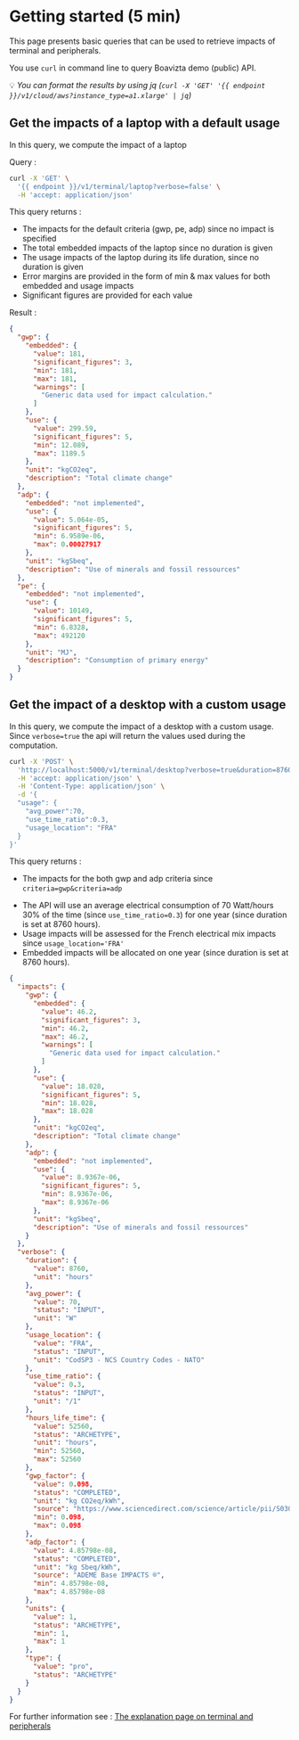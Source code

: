 # Getting started (5 min)

This page presents basic queries that can be used to retrieve impacts of terminal and peripherals.

You use `curl` in command line to query Boavizta demo (public) API.

💡 _You can format the results by using jq (`curl -X 'GET' '{{ endpoint }}/v1/cloud/aws?instance_type=a1.xlarge' | jq`)_

## Get the impacts of a laptop with a default usage

In this query, we compute the impact of a laptop

Query : 

```bash
curl -X 'GET' \
  '{{ endpoint }}/v1/terminal/laptop?verbose=false' \
  -H 'accept: application/json'
```

This query returns :

- The impacts for the default criteria (gwp, pe, adp) since no impact is specified
- The total embedded impacts of the laptop since no duration is given
- The usage impacts of the laptop during its life duration, since no duration is given
- Error margins are provided in the form of min & max values for both embedded and usage impacts
- Significant figures are provided for each value

Result :

```json
{
  "gwp": {
    "embedded": {
      "value": 181,
      "significant_figures": 3,
      "min": 181,
      "max": 181,
      "warnings": [
        "Generic data used for impact calculation."
      ]
    },
    "use": {
      "value": 299.59,
      "significant_figures": 5,
      "min": 12.089,
      "max": 1189.5
    },
    "unit": "kgCO2eq",
    "description": "Total climate change"
  },
  "adp": {
    "embedded": "not implemented",
    "use": {
      "value": 5.064e-05,
      "significant_figures": 5,
      "min": 6.9589e-06,
      "max": 0.00027917
    },
    "unit": "kgSbeq",
    "description": "Use of minerals and fossil ressources"
  },
  "pe": {
    "embedded": "not implemented",
    "use": {
      "value": 10149,
      "significant_figures": 5,
      "min": 6.8328,
      "max": 492120
    },
    "unit": "MJ",
    "description": "Consumption of primary energy"
  }
}
```

## Get the impact of a desktop with a custom usage

In this query, we compute the impact of a desktop with a custom usage. Since ```verbose=true``` the api will return the values used during the computation.
 
```bash
curl -X 'POST' \
  'http://localhost:5000/v1/terminal/desktop?verbose=true&duration=8760&criteria=gwp&criteria=adp' \
  -H 'accept: application/json' \
  -H 'Content-Type: application/json' \
  -d '{
  "usage": {
    "avg_power":70,
    "use_time_ratio":0.3,
    "usage_location": "FRA"
  }
}'
```

This query returns :

- The impacts for the both gwp and adp criteria since ```criteria=gwp&criteria=adp```
* The API will use an average electrical consumption of 70 Watt/hours 30% of the time (since ```use_time_ratio=0.3```) for one year (since duration is set at 8760 hours). 
* Usage impacts will be assessed for the French electrical mix impacts since ```usage_location='FRA'```
* Embedded impacts will be allocated on one year (since duration is set at 8760 hours).

```json
{
  "impacts": {
    "gwp": {
      "embedded": {
        "value": 46.2,
        "significant_figures": 3,
        "min": 46.2,
        "max": 46.2,
        "warnings": [
          "Generic data used for impact calculation."
        ]
      },
      "use": {
        "value": 18.028,
        "significant_figures": 5,
        "min": 18.028,
        "max": 18.028
      },
      "unit": "kgCO2eq",
      "description": "Total climate change"
    },
    "adp": {
      "embedded": "not implemented",
      "use": {
        "value": 8.9367e-06,
        "significant_figures": 5,
        "min": 8.9367e-06,
        "max": 8.9367e-06
      },
      "unit": "kgSbeq",
      "description": "Use of minerals and fossil ressources"
    }
  },
  "verbose": {
    "duration": {
      "value": 8760,
      "unit": "hours"
    },
    "avg_power": {
      "value": 70,
      "status": "INPUT",
      "unit": "W"
    },
    "usage_location": {
      "value": "FRA",
      "status": "INPUT",
      "unit": "CodSP3 - NCS Country Codes - NATO"
    },
    "use_time_ratio": {
      "value": 0.3,
      "status": "INPUT",
      "unit": "/1"
    },
    "hours_life_time": {
      "value": 52560,
      "status": "ARCHETYPE",
      "unit": "hours",
      "min": 52560,
      "max": 52560
    },
    "gwp_factor": {
      "value": 0.098,
      "status": "COMPLETED",
      "unit": "kg CO2eq/kWh",
      "source": "https://www.sciencedirect.com/science/article/pii/S0306261921012149",
      "min": 0.098,
      "max": 0.098
    },
    "adp_factor": {
      "value": 4.85798e-08,
      "status": "COMPLETED",
      "unit": "kg Sbeq/kWh",
      "source": "ADEME Base IMPACTS ®",
      "min": 4.85798e-08,
      "max": 4.85798e-08
    },
    "units": {
      "value": 1,
      "status": "ARCHETYPE",
      "min": 1,
      "max": 1
    },
    "type": {
      "value": "pro",
      "status": "ARCHETYPE"
    }
  }
}
```
For further information see : [The explanation page on terminal and peripherals](../Explanations/devices/terminals_&_peripherals.md)